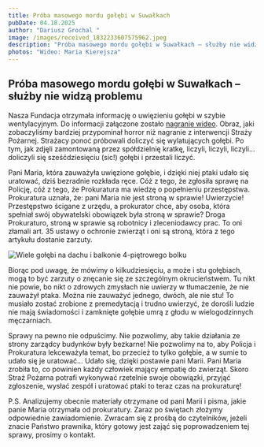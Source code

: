 ```yaml
---
title: Próba masowego mordu gołębi w Suwałkach
pubDate: 04.18.2025
author: "Dariusz Grochal "
image: /images/received_1832233607575962.jpeg
description: "Próba masowego mordu gołębi w Suwałkach – służby nie widzą problemu "
photos: "Wideo: Maria Kierejsza"
---
```


## Próba masowego mordu gołębi w Suwałkach – służby nie widzą problemu

Nasza Fundacja otrzymała informację o uwięzieniu gołębi w szybie wentylacyjnym. Do informacji załączone zostało [nagranie wideo](https://drive.google.com/file/d/1NVw34mX1ApjEZJf82diAAuFHMQ7anfhA/view?usp=drive_link). Obraz, jaki zobaczyliśmy bardziej przypominał horror niż nagranie z interwencji Straży Pożarnej. Strażacy ponoć próbowali doliczyć się wylatujących gołębi. Po tym, jak zdjęli zamontowaną przez spółdzielnię kratkę, liczyli, liczyli, liczyli… doliczyli się sześćdziesięciu (sic!) gołębi i przestali liczyć.

Pani Maria, która zauważyła uwięzione gołębie, i dzięki niej ptaki udało się uratować, dziś bezradnie rozkłada ręce. Cóż z tego, że zgłosiła sprawę na Policję, cóż z tego, że Prokuratura ma wiedzę o popełnieniu przestępstwa. Prokuratura uznała, że: pani Maria nie jest stroną w sprawie!
Uwierzycie! Przestępstwo ścigane z urzędu, a prokurator chce, aby osoba, która spełniał swój obywatelski obowiązek była stroną w sprawie? Droga Prokuraturo, stroną w sprawie są robotnicy i zleceniodawcy prac. To oni złamali art. 35 ustawy o ochronie zwierząt i oni są stroną, która z tego artykułu dostanie zarzuty.

![Wiele gołębi na dachu i balkonie 4-piętrowego bolku](/images/received_979908007351903.jpeg "Wiele gołąbi na dachu i balkonie 4-piętrowego bloku")

Biorąc pod uwagę, że mówimy o kilkudziesięciu, a może i stu gołębiach, mogą to być zarzuty o znęcanie się ze szczególnym okrucieństwem. Tu nikt nie powie, bo nikt o zdrowych zmysłach nie uwierzy w tłumaczenie, że nie zauważył ptaka. Można nie zauważyć jednego, dwóch, ale nie stu! To musiało zostać zrobione z premedytacją i trudno uwierzyć, że dorośli ludzie nie mają świadomości i zamknięte gołębie umrą z głodu w wielogodzinnych męczarniach.

Sprawy na pewno nie odpuścimy. Nie pozwolimy, aby takie działania ze strony zarządcy budynków były bezkarne! Nie pozwolimy na to, aby Policja i Prokuratura lekceważyła temat, bo przecież to tylko gołębie, a w sumie to udało się je uratować… Udało się, dzięki postawie pani Marii. Pani Maria zrobiła to, co powinien każdy człowiek mający empatię do zwierząt. Skoro Straż
Pożarna potrafi wykonywać rzetelnie swoje obowiązki, przyjąć zgłoszenie, wysłać zespół i uratować ptaki to teraz czas na prokuraturę!

P.S. Analizujemy obecnie materiały otrzymane od pani Marii i pisma, jakie panie Maria otrzymała od prokuratury. Zaraz po świętach złożymy odpowiednie zawiadomienie. Zwracam się z prośbą do czytelników, jeżeli znacie Państwo prawnika, który gotowy jest zająć się poprowadzeniem tej sprawy, prosimy o kontakt.

